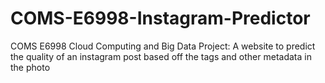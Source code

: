 # COMS-E6998-Instagram-Predictor
COMS E6998 Cloud Computing and Big Data Project: A website to predict the quality of an instagram post based off the tags and other metadata in the photo
